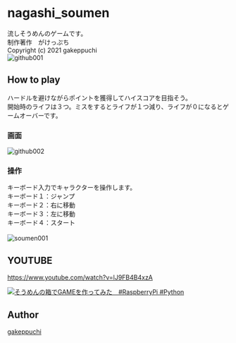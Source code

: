 # nagashi_soumen<br>
流しそうめんのゲームです。<br>
制作著作　がけっぷち<br>
Copyright (c) 2021 gakeppuchi<br>
![github001](https://user-images.githubusercontent.com/71354608/172250820-7ae8c517-da01-48fe-bc4d-5b8ba21e0fe7.jpg)
<br>

## How to play<br>
ハードルを避けながらポイントを獲得してハイスコアを目指そう。<br>
開始時のライフは３つ。ミスをするとライフが１つ減り、ライフが０になるとゲームオーバーです。<br>

### 画面 <br>
![github002](https://user-images.githubusercontent.com/71354608/172250838-c7401b08-ccf2-4f98-8519-3627ea8082ca.jpg) <br>

### 操作<br>
キーボード入力でキャラクターを操作します。<br>
キーボード１：ジャンプ <br>
キーボード２：右に移動 <br>
キーボード３：左に移動 <br>
キーボード４：スタート <br> <br>
![soumen001](https://user-images.githubusercontent.com/71354608/173181315-b934abf5-ca8f-494e-b2f7-de22a3e68db3.jpg)

## YOUTUBE<br>
https://www.youtube.com/watch?v=lJ9FB4B4xzA


[![そうめんの箱でGAMEを作ってみた　#RaspberryPi #Python](https://img.youtube.com/vi/lJ9FB4B4xzA/0.jpg)](https://www.youtube.com/watch?v=lJ9FB4B4xzA)

## Author <br>
[gakeppuchi](https://twitter.com/X79nx8rcmAmMqJS) <br>
